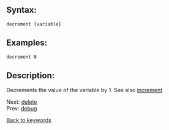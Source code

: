 ## Syntax:
`decrement {variable}`
## Examples:
`decrement N`
## Description:
Decrements the value of the variable by 1. See also [increment](increment.md)

Next: [delete](delete.md)  
Prev: [debug](debug.md)

[Back to keywords](../keywords.md)
